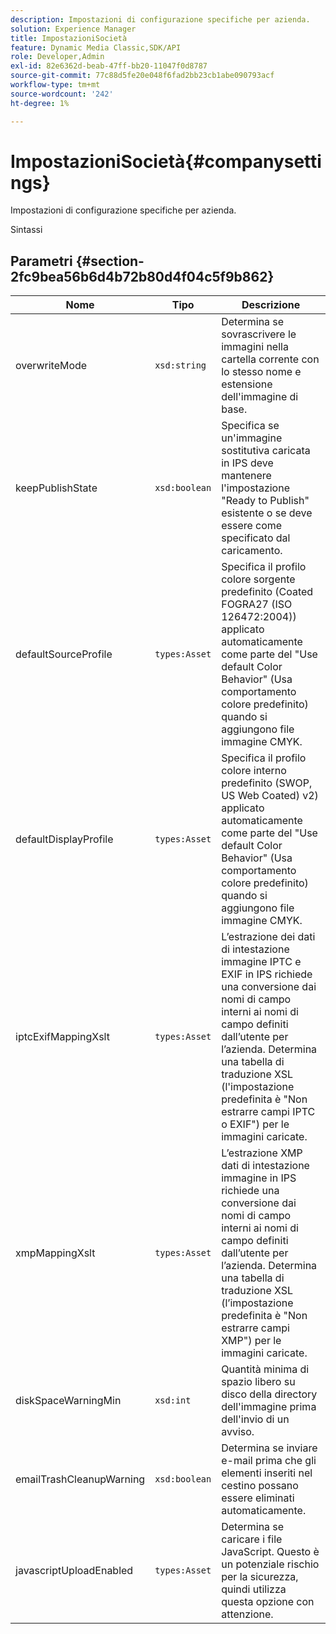 ```yaml
---
description: Impostazioni di configurazione specifiche per azienda.
solution: Experience Manager
title: ImpostazioniSocietà
feature: Dynamic Media Classic,SDK/API
role: Developer,Admin
exl-id: 82e6362d-beab-47ff-bb20-11047f0d8787
source-git-commit: 77c88d5fe20e048f6fad2bb23cb1abe090793acf
workflow-type: tm+mt
source-wordcount: '242'
ht-degree: 1%

---
```


# ImpostazioniSocietà{#companysettings}

Impostazioni di configurazione specifiche per azienda.

Sintassi

## Parametri {#section-2fc9bea56b6d4b72b80d4f04c5f9b862}

| Nome | Tipo | Descrizione |
|---|---|---|
| overwriteMode | `xsd:string` | Determina se sovrascrivere le immagini nella cartella corrente con lo stesso nome e estensione dell&#39;immagine di base. |
| keepPublishState | `xsd:boolean` | Specifica se un&#39;immagine sostitutiva caricata in IPS deve mantenere l&#39;impostazione &quot;Ready to Publish&quot; esistente o se deve essere come specificato dal caricamento. |
| defaultSourceProfile | `types:Asset` | Specifica il profilo colore sorgente predefinito (Coated FOGRA27 (ISO 126472:2004)) applicato automaticamente come parte del &quot;Use default Color Behavior&quot; (Usa comportamento colore predefinito) quando si aggiungono file immagine CMYK. |
| defaultDisplayProfile | `types:Asset` | Specifica il profilo colore interno predefinito (SWOP, US Web Coated) v2) applicato automaticamente come parte del &quot;Use default Color Behavior&quot; (Usa comportamento colore predefinito) quando si aggiungono file immagine CMYK. |
| iptcExifMappingXslt | `types:Asset` | L’estrazione dei dati di intestazione immagine IPTC e EXIF in IPS richiede una conversione dai nomi di campo interni ai nomi di campo definiti dall’utente per l’azienda. Determina una tabella di traduzione XSL (l&#39;impostazione predefinita è &quot;Non estrarre campi IPTC o EXIF&quot;) per le immagini caricate. |
| xmpMappingXslt | `types:Asset` | L’estrazione XMP dati di intestazione immagine in IPS richiede una conversione dai nomi di campo interni ai nomi di campo definiti dall’utente per l’azienda. Determina una tabella di traduzione XSL (l’impostazione predefinita è &quot;Non estrarre campi XMP&quot;) per le immagini caricate. |
| diskSpaceWarningMin | `xsd:int` | Quantità minima di spazio libero su disco della directory dell&#39;immagine prima dell&#39;invio di un avviso. |
| emailTrashCleanupWarning | `xsd:boolean` | Determina se inviare e-mail prima che gli elementi inseriti nel cestino possano essere eliminati automaticamente. |
| javascriptUploadEnabled | `types:Asset` | Determina se caricare i file JavaScript. Questo è un potenziale rischio per la sicurezza, quindi utilizza questa opzione con attenzione. |
